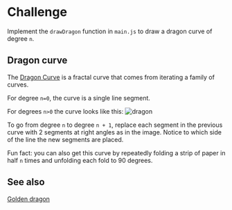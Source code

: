 # Challenge

Implement the `drawDragon` function in `main.js` to draw a dragon curve of degree `n`.

## Dragon curve

The [Dragon Curve](https://en.wikipedia.org/wiki/Dragon_curve#Heighway_dragon) is a fractal curve that comes from iterating a family of curves.

For degree `n=0`, the curve is a single line segment.

For degrees `n>0` the curve looks like this:
![dragon](https://upload.wikimedia.org/wikipedia/commons/9/97/Dragon_curve_iterations_%282%29.svg)

To go from degree `n` to degree `n + 1`, replace each segment in the previous curve with 2 segments at right angles as in the image. Notice to which side of the line the new segments are placed.

Fun fact: you can also get this curve by repeatedly folding a strip of paper in half `n` times and unfolding each fold to 90 degrees.

## See also

[Golden dragon](https://larryriddle.agnesscott.org/ifs/heighway/goldenDragon.htm)
